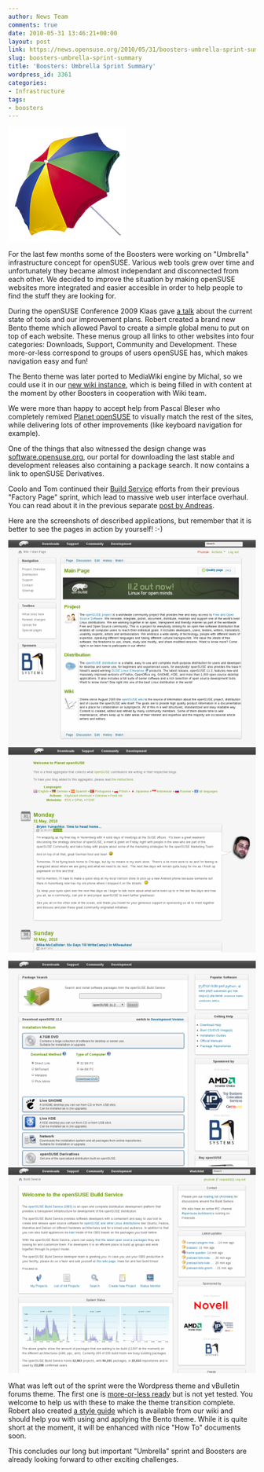 ```yaml
---
author: News Team
comments: true
date: 2010-05-31 13:46:21+00:00
layout: post
link: https://news.opensuse.org/2010/05/31/boosters-umbrella-sprint-summary/
slug: boosters-umbrella-sprint-summary
title: 'Boosters: Umbrella Sprint Summary'
wordpress_id: 3361
categories:
- Infrastructure
tags:
- boosters
---
```


![](/wp-content/uploads/2010/05/umbrella.png)


For the last few months some of the Boosters were working on "Umbrella" infrastructure concept for openSUSE. Various web tools grew over time and unfortunately they became almost independant and disconnected from each other. We decided to improve the situation by making openSUSE websites more integrated and easier accesible in order to help people to find the stuff they are looking for.




During the openSUSE Conference 2009 Klaas gave [a talk](//files.opensuse.org/opensuse/en/2/22/Infrastructure.pdf) about the current state of tools and our improvement plans. Robert created a brand new Bento theme which allowed Pavol to create a simple global menu to put on top of each website. These menus group all links to other websites into four categories: Downloads, Support, Community and Development. These more-or-less correspond to groups of users openSUSE has, which makes navigation easy and fun!




The Bento theme was later ported to MediaWiki engine by Michal, so we could use it in our [new wiki instance](//wiki.opensuse.org/), which is being filled in with content at the moment by other Boosters in cooperation with Wiki team.




We were more than happy to accept help from Pascal Bleser who completely remixed [Planet openSUSE](//planet.opensuse.org/) to visually match the rest of the sites, while delivering lots of other improvements (like keyboard navigation for example).




One of the things that also witnessed the design change was [software.opensuse.org](//software.opensuse.org/), our portal for downloading the last stable and development releases also containing a package search. It now contains a link to openSUSE Derivatives.




Coolo and Tom continued their [Build Service](//build.opensuse.org/) efforts from their previous "Factory Page" sprint, which lead to massive web user interface overhaul. You can read about it in the previous separate [post by Andreas](//news.opensuse.org/2010/05/25/obs-2-0b1/).




Here are the screenshots of described applications, but remember that it is better to see the pages in action by yourself! :-)




[![](/wp-content/uploads/2010/05/umbrella-wiki.png)](//wiki.opensuse.org/) [![](/wp-content/uploads/2010/05/umbrella-planet.png)](//planet.opensuse.org/)




[![](/wp-content/uploads/2010/05/umbrella-software.png)](//software.opensuse.org/) [![](/wp-content/uploads/2010/05/umbrella-buildservice.png)](//build.opensuse.org/)




What was left out of the sprint were the Wordpress theme and vBulletin forums theme. The first one is [more-or-less ready](//gitorious.org/opensuse/wp-themes) but is not yet tested. You welcome to help us with these to make the theme transition complete. Robert also created [a style guide](//wiki.opensuse.org/Help:Theme) which is available from our wiki and should help you with using and applying the Bento theme. While it is quite short at the moment, it will be enhanced with nice "How To" documents soon.




This concludes our long but important "Umbrella" sprint and Boosters are already looking forward to other exciting challenges.
